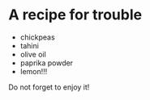 # A recipe for trouble

- chickpeas
- tahini
- olive oil
- paprika powder
- lemon!!!

Do not forget to enjoy it!
